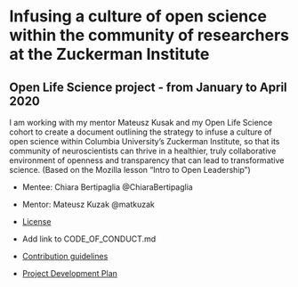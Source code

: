 # Infusing a culture of open science within the community of researchers at the Zuckerman Institute
## Open Life Science project - from January to April 2020 

I am working with my mentor Mateusz Kusak and my Open Life Science cohort to create a document outlining the strategy to infuse a culture of open science within Columbia University’s Zuckerman Institute, so that its community of neuroscientists can thrive in a healthier, truly collaborative environment of openness and transparency that can lead to transformative science. (Based on the Mozilla lesson “Intro to Open Leadership”)
* Mentee: Chiara Bertipaglia @ChiaraBertipaglia
* Mentor: Mateusz Kuzak @matkuzak


* [License](./LICENSE.html)
* Add link to CODE_OF_CONDUCT.md
* [Contribution guidelines](./CONTRIBUTING.html)
* [Project Development Plan](./Project_Development_Plan.html)
